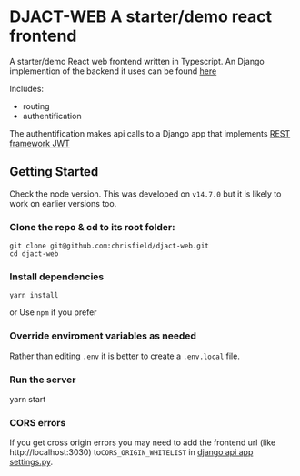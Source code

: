 # DJACT-WEB A starter/demo react frontend

A starter/demo React web frontend written in Typescript. An Django implemention of the backend it uses can be found [here](https://github.com/chrisfield/djact-api/)

Includes:
- routing
- authentification

The authentification makes api calls to a Django app that implements [REST framework JWT](https://jpadilla.github.io/django-rest-framework-jwt/)

## Getting Started
Check the node version. This was developed on `v14.7.0` but it is likely to work on earlier versions too.
### Clone the repo & cd to its root folder:
```
git clone git@github.com:chrisfield/djact-web.git
cd djact-web
```

### Install dependencies
```
yarn install
```
or Use `npm` if you prefer

### Override enviroment variables as needed
Rather than editing `.env` it is better to create a `.env.local` file.

### Run the server
yarn start


### CORS errors
If you get cross origin errors you may need to add the frontend url (like http://localhost:3030) to`CORS_ORIGIN_WHITELIST` in [django api app settings.py](https://github.com/chrisfield/djact-api/blob/master/mysite/settings.py).  